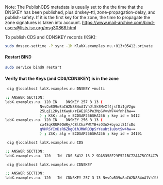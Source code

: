 

Note:
The PublishCDS metadata is usually set to the the time that the DNSKEY has been published, plus dnskey-ttl, zone-propagation-delay, and publish-safety. If it is the first key for the zone, the time to propagate the zone signatures is taken into account.
https://www.mail-archive.com/bind-users@lists.isc.org/msg30868.html


To publish CDS and CDNSKEY records (KSK):
```bash
sudo dnssec-settime -P sync -1h KlabX.examples.nu.+013+05412.private
```

#### Restart BIND
```bash
sudo service bind9 restart
```

#### Verify that the Keys (and CDS/CDNSKEY) is in the zone
```bash
 dig @localhost labX.examples.nu DNSKEY +multi
```
``` bash
;; ANSWER SECTION:
labX.examples.nu. 120 IN	DNSKEY 257 3 13 (
				NvvCwBO9w8aCW2N884uA1VhJlSkSMvXf4jsfDiIgV2gu
				25LqIL2KyitKwyH/rEAEiR5Po3MpGVvvW744fnhIhw==
				) ; KSK; alg = ECDSAP256SHA256 ; key id = 5412
labX.examples.nu. 120 IN	DNSKEY 256 3 13 (
				ca4SqKRUR0GWRy/C8lChaFWtYB+zO3nX+byozlS1fxDs
				qVHRSYImDzR6ZkgOihJMWRQ3pSrYeubtIuOstSw4hw==
				) ; ZSK; alg = ECDSAP256SHA256 ; key id = 34191
```
```bash
 dig @localhost labX.examples.nu CDS
```
```bash
;; ANSWER SECTION:
labX.examples.nu. 120	IN	CDS	5412 13 2 9DA5358E29E521BC72AA75CC54C7C863C5DA8BE2F1018566717EAF86 09FBE346
```
```bash
 dig @localhost labX.examples.nu CDNSKEY
```
```bash
;; ANSWER SECTION:
labX.examples.nu. 120	IN	CDNSKEY	257 3 13 NvvCwBO9w8aCW2N884uA1VhJlSkSMvXf4jsfDiIgV2gu25LqIL2KyitK wyH/rEAEiR5Po3MpGVvvW744fnhIhw==
```

